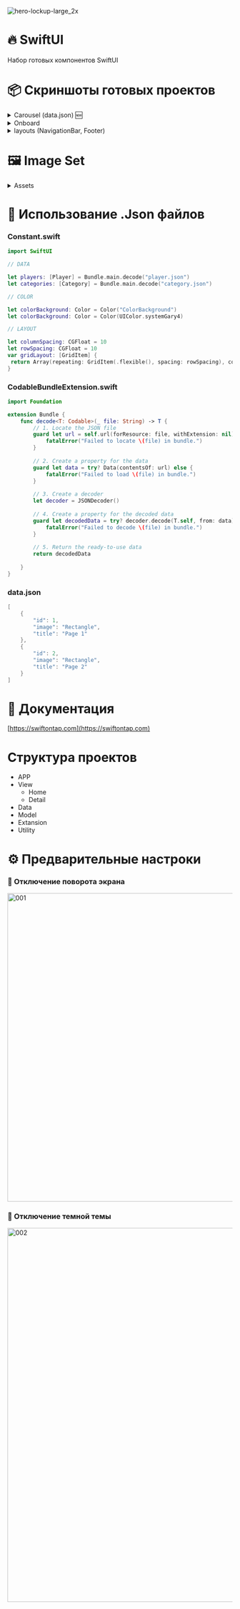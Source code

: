 ![hero-lockup-large_2x](https://user-images.githubusercontent.com/43171309/223688176-2e187cc8-1658-4264-9726-b907730f954c.png)
# 🔥 SwiftUI

Набор готовых компонентов SwiftUI

# 📦 Скриншоты готовых проектов

<details><summary>Carousel (data.json) 🆕</summary>
<p>
 
![Carousel](https://user-images.githubusercontent.com/43171309/223750860-29bd6cb8-b144-4a17-9e80-b4fd7d0caa0a.png)
  
</p>
</details>

<details><summary>Onboard</summary>
<p>
  
![Onboard](https://user-images.githubusercontent.com/43171309/223706763-046765e1-f9b9-4b41-8f39-2508e633bc82.png)
  
</p>
</details>

<details><summary>layouts (NavigationBar, Footer)</summary>
<p>
  
![Layouts](https://user-images.githubusercontent.com/43171309/223706222-e472e4ef-3639-4e52-b9e4-a2159b187ef5.png)
  
</p>
</details>

# 🖼️ Image Set

<details><summary>Assets</summary>
<p>
 
![AppIcon](https://user-images.githubusercontent.com/43171309/223767780-ce7871d7-8804-40ac-b72a-23170edb4916.png)
![Logo](https://user-images.githubusercontent.com/43171309/223767781-42a6fd62-fd61-47c0-87df-af165020b257.png)
<img width="220" alt="Logo@x2" src="https://user-images.githubusercontent.com/43171309/223767784-772b0611-a19b-438c-9455-9e2dc889103e.png">
![Logo@x3](https://user-images.githubusercontent.com/43171309/223767790-8fffe254-29ac-4963-99e6-ab9bc5b2e138.png)
![Rectangle](https://user-images.githubusercontent.com/43171309/223767793-c7e1926a-6540-4933-a6e9-4f312971eb6e.png)
<img width="320" alt="Rectangle@x2" src="https://user-images.githubusercontent.com/43171309/223767796-68910712-db49-49e6-8fd7-8842d1023712.png">
![Rectangle@x3](https://user-images.githubusercontent.com/43171309/223767797-b94e4938-9a83-459c-9536-e74092326afe.png)
![Square](https://user-images.githubusercontent.com/43171309/223767802-f123220c-710c-40d2-850f-c121b07860e4.png)
<img width="228" alt="Square@x2" src="https://user-images.githubusercontent.com/43171309/223767804-fbb5b071-5ea6-45ef-a267-fc757cf89150.png">
![Square@x3](https://user-images.githubusercontent.com/43171309/223767806-bf235134-e3fe-4703-9848-0aae8f9db7c8.png)
  
</p>
</details>

# 📜 Использование .Json файлов

### Constant.swift

```swift
import SwiftUI

// DATA

let players: [Player] = Bundle.main.decode("player.json")
let categories: [Category] = Bundle.main.decode("category.json")

// COLOR

let colorBackground: Color = Color("ColorBackground")
let colorBackground: Color = Color(UIColor.systemGary4)

// LAYOUT

let columnSpacing: CGFloat = 10
let rowSpacing: CGFloat = 10
var gridLayout: [GridItem] {
 return Array(repeating: GridItem(.flexible(), spacing: rowSpacing), count: 2)
}
```

### CodableBundleExtension.swift

```swift
import Foundation

extension Bundle {
    func decode<T: Codable>(_ file: String) -> T {
        // 1. Locate the JSON file
        guard let url = self.url(forResource: file, withExtension: nil) else {
            fatalError("Failed to locate \(file) in bundle.")
        }
        
        // 2. Create a property for the data
        guard let data = try? Data(contentsOf: url) else {
            fatalError("Failed to load \(file) in bundle.")
        }
        
        // 3. Create a decoder
        let decoder = JSONDecoder()
        
        // 4. Create a property for the decoded data
        guard let decodedData = try? decoder.decode(T.self, from: data) else {
            fatalError("Failed to decode \(file) in bundle.")
        }
        
        // 5. Return the ready-to-use data
        return decodedData
        
    }
}
```

### data.json

```swift
[
    {
        "id": 1,
        "image": "Rectangle",
        "title": "Page 1"
    },
    {
        "id": 2,
        "image": "Rectangle",
        "title": "Page 2"
    }
]
```
# 📖 Документация
[https://swiftontap.com](https://swiftontap.com)

# Структура проектов

- APP
- View
  - Home
  - Detail
- Data
- Model
- Extansion
- Utility

# ⚙️ Предварительные настроки

### 📲 Отключение поворота экрана

<img width="691" alt="001" src="https://user-images.githubusercontent.com/43171309/223675759-850abc0d-98e9-4f17-80ef-3ab0f07ee121.png">

### 🎨 Отключение темной темы
<img width="838" alt="002" src="https://user-images.githubusercontent.com/43171309/223675768-9bd2503a-bb35-4534-aad2-a5ebf4852e6a.png">
